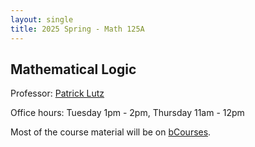 ```yaml
---
layout: single
title: 2025 Spring - Math 125A
---
```



## Mathematical Logic

Professor: [Patrick Lutz](https://math.berkeley.edu/~pglutz/)

Office hours: Tuesday 1pm - 2pm, Thursday 11am - 12pm

Most of the course material will be on [bCourses](https://bcourses.berkeley.edu/courses/1541166).
